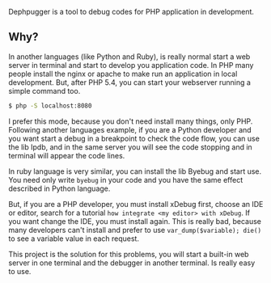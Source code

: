 Dephpugger is a tool to debug codes for PHP application in development.

## Why?
In another languages (like Python and Ruby), is really normal start a web server in terminal and start to develop you application code. In PHP many people install the nginx or apache to make run an application in local development. But, after PHP 5.4, you can start your webserver running a simple command too.

```bash
$ php -S localhost:8080
```

I prefer this mode, because you don't need install many things, only PHP.
Following another languages example, if you are a Python developer and you want start a debug in a breakpoint to check the code flow, you can use the lib Ipdb, and in the same server you will see the code stopping and in terminal will appear the code lines.

In ruby language is very similar, you can install the lib Byebug and start use. You need only write `byebug` in your code and you have the same effect described in Python language.

But, if you are a PHP developer, you must install xDebug first, choose an IDE or editor, search for a tutorial `how integrate <my editor> with xDebug`. If you want change the IDE, you must install again. This is really bad, because many developers can't install and prefer to use `var_dump($variable); die()` to see a variable value in each request.

This project is the solution for this problems, you will start a built-in web server in one terminal and the debugger in another terminal. Is really easy to use.
